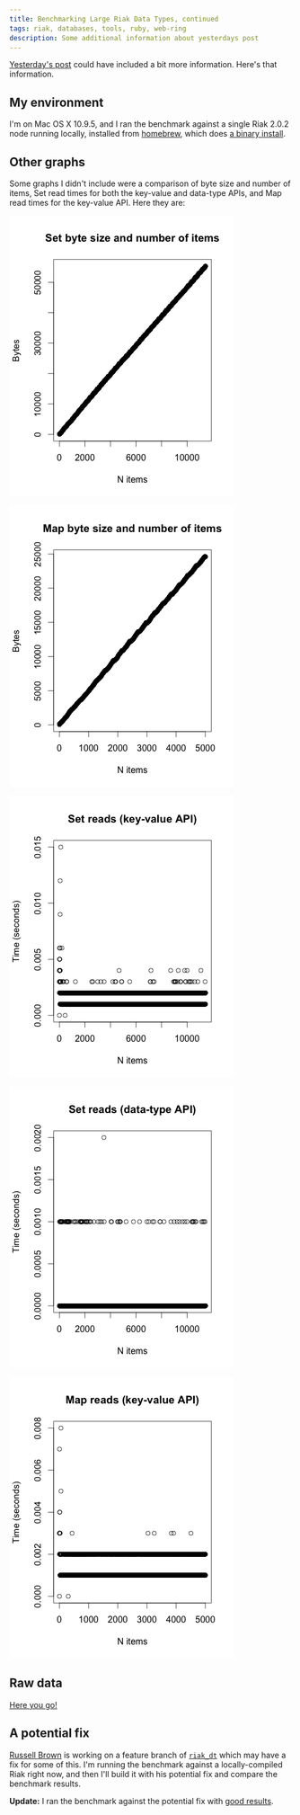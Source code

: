 ```yaml
---
title: Benchmarking Large Riak Data Types, continued
tags: riak, databases, tools, ruby, web-ring
description: Some additional information about yesterdays post
---
```


[Yesterday's post](/posts/2014-12-01-benchmarking-large-riak-data-types.html) could have included a bit more information. Here's that information.

## My environment

I'm on Mac OS X 10.9.5, and I ran the benchmark against a single Riak 2.0.2 node
running locally, installed from [homebrew](https://brew.sh), which does
[a binary install](https://github.com/Homebrew/homebrew-core/blob/master/Formula/riak.rb).


## Other graphs

Some graphs I didn't include were a comparison of byte size and number of items, Set read times for both the key-value and data-type APIs, and Map read times for the key-value API. Here they are:

![Set byte size and number of items](/images/2014-12-01-riak-benchmark/set-size.png)

![Map byte size and number of items](/images/2014-12-01-riak-benchmark/map-size.png)

![Set reads (key-value API)](/images/2014-12-01-riak-benchmark/set-kv-reads.png)

![Set reads (data-type API)](/images/2014-12-01-riak-benchmark/set-dt-reads.png)

![Map reads (key-value API)](/images/2014-12-01-riak-benchmark/map-kv-reads.png)


## Raw data

[Here you go!](/files/riak-benchmark-results.tar.gz)


## A potential fix

[Russell Brown](https://github.com/russelldb) is working on a
feature branch
of [`riak_dt`](https://github.com/basho/riak_dt) which may have a fix for some
of this. I'm running the benchmark against a locally-compiled Riak right now,
and then I'll build it with his potential fix and compare the benchmark results.

**Update:** I ran the benchmark against the potential fix with
[good results](/posts/2014-12-03-benchmarking-large-riak-data-types-a-potential-fix.html).
